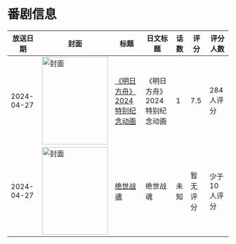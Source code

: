 # 番剧信息

|放送日期|封面|标题|日文标题|话数|评分|评分人数|
|---|---|---|---|---|---|---|
|2024-04-27|<img src="https://lain.bgm.tv/pic/cover/c/45/06/492205_i6441.jpg" alt="封面" style="width:150px;height:200px;object-fit:cover;">|[《明日方舟》2024特别纪念动画](https://bangumi.tv/subject/492205)|《明日方舟》2024特别纪念动画|1|7.5|284人评分|
|2024-04-27|<img src="https://lain.bgm.tv/pic/cover/c/dc/b9/490500_3QcYo.jpg" alt="封面" style="width:150px;height:200px;object-fit:cover;">|[绝世战魂](https://bangumi.tv/subject/490500)|绝世战魂|未知|暂无评分|少于10人评分|
